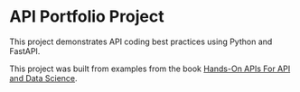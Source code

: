 # API Portfolio Project
This project demonstrates API coding best practices using Python and FastAPI.

This project was built from examples from the book 
 [Hands-On APIs For API and Data Science](https://hands-on-api-book.com/).